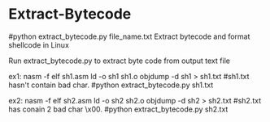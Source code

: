# Extract-Bytecode
#python extract_bytecode.py file_name.txt
Extract bytecode and format shellcode in Linux

Run extract_bytecode.py to extract byte code from output text file

ex1:
nasm -f elf sh1.asm
ld -o sh1 sh1.o
objdump -d sh1 > sh1.txt	#sh1.txt hasn't contain bad char.
#python extract_bytecode.py sh1.txt

ex2:
nasm -f elf sh2.asm
ld -o sh2 sh2.o
objdump -d sh2 > sh2.txt	#sh2.txt has conain 2 bad char \x00.
#python extract_bytecode.py sh2.txt

